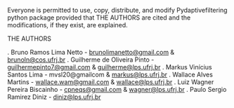 Everyone is permitted to use, copy, distribute, and modify Pydaptivefiltering python package provided that THE
AUTHORS are cited and the modifications, if they exist, are explained.

THE AUTHORS

. Bruno Ramos Lima Netto - brunolimanetto@gmail.com & brunoln@cos.ufrj.br
. Guilherme de Oliveira Pinto - guilhermepinto7@gmail.com & guilherme@lps.ufrj.br
. Markus Vinícius Santos Lima - mvsl20@gmailcom & markus@lps.ufrj.br
. Wallace Alves Martins - wallace.wam@gmail.com & wallace@lps.ufrj.br
. Luiz Wagner Pereira Biscainho - cpneqs@gmail.com & wagner@lps.ufrj.br
. Paulo Sergio Ramirez Diniz - diniz@lps.ufrj.br

